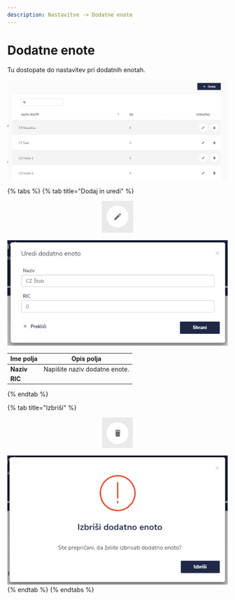 ```yaml
---
description: Nastavitve -> Dodatne enote
---
```


# Dodatne enote

Tu dostopate do nastavitev pri dodatnih enotah.

![](../.gitbook/assets/N_16_Dodatne_enote_pogled.PNG)

{% tabs %}
{% tab title="Dodaj in uredi" %}
<div align="center"><img src="../.gitbook/assets/Knjiga_ikona_pisalo (5).png" alt="Ikona za urejanje."></div>

![](../.gitbook/assets/N_16_Dodatne_enote_uredi.PNG)

| Ime polja | Opis polja                    |
| --------- | ----------------------------- |
| **Naziv** | Napišite naziv dodatne enote. |
| **RIC**   |                               |
{% endtab %}

{% tab title="Izbriši" %}
<div align="center"><img src="../.gitbook/assets/Knjiga_ikona_izbris.png" alt="Ikona za brisanje."></div>

![](../.gitbook/assets/N_16_Dodatne_enote_izbrisi.PNG)
{% endtab %}
{% endtabs %}

###

###
